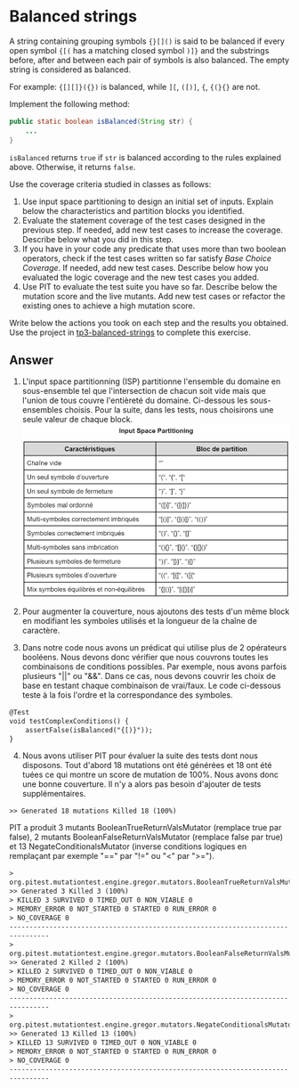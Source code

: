 # Balanced strings

A string containing grouping symbols `{}[]()` is said to be balanced if every open symbol `{[(` has a matching closed symbol `)]}` and the substrings before, after and between each pair of symbols is also balanced. The empty string is considered as balanced.

For example: `{[][]}({})` is balanced, while `][`, `([)]`, `{`, `{(}{}` are not.

Implement the following method:

```java
public static boolean isBalanced(String str) {
    ...
}
```

`isBalanced` returns `true` if `str` is balanced according to the rules explained above. Otherwise, it returns `false`.

Use the coverage criteria studied in classes as follows:

1. Use input space partitioning to design an initial set of inputs. Explain below the characteristics and partition blocks you identified.
2. Evaluate the statement coverage of the test cases designed in the previous step. If needed, add new test cases to increase the coverage. Describe below what you did in this step.
3. If you have in your code any predicate that uses more than two boolean operators, check if the test cases written so far satisfy *Base Choice Coverage*. If needed, add new test cases. Describe below how you evaluated the logic coverage and the new test cases you added.
4. Use PIT to evaluate the test suite you have so far. Describe below the mutation score and the live mutants. Add new test cases or refactor the existing ones to achieve a high mutation score.

Write below the actions you took on each step and the results you obtained.
Use the project in [tp3-balanced-strings](../code/tp3-balanced-strings) to complete this exercise.

## Answer
1. L'input space partitionning (ISP) partitionne l'ensemble du domaine en sous-ensemble tel que l'intersection de chacun soit vide mais que l'union de tous couvre l'entièreté du domaine. Ci-dessous les sous-ensembles choisis. Pour la suite, dans les tests, nous choisirons une seule valeur de chaque block.
  ![tableau](/exercises/tableau-input-space-partitionning.png)

2. Pour augmenter la couverture, nous ajoutons des tests d'un même block en modifiant les symboles utilisés et la longueur de la chaîne de caractère.

3. Dans notre code nous avons un prédicat qui utilise plus de 2 opérateurs booléens. Nous devons donc vérifier que nous couvrons toutes les combinaisons de conditions possibles. Par exemple, nous avons parfois plusieurs "||" ou "&&". Dans ce cas, nous devons couvrir les choix de base en testant chaque combinaison de vrai/faux.
Le code ci-dessous teste à la fois l'ordre et la correspondance des symboles.
```
@Test
void testComplexConditions() {
    assertFalse(isBalanced("{[)}")); 
}
```

4. Nous avons utiliser PIT pour évaluer la suite des tests dont nous disposons. Tout d'abord 18 mutations ont été générées et 18 ont été tuées ce qui montre un score de mutation de 100%. Nous avons donc une bonne couverture. Il n'y a alors pas besoin d'ajouter de tests supplémentaires.
```
>> Generated 18 mutations Killed 18 (100%)
```
PIT a produit 3 mutants BooleanTrueReturnValsMutator (remplace true par false), 2 mutants BooleanFalseReturnValsMutator (remplace false par true) et 13 NegateConditionalsMutator (inverse conditions logiques en remplaçant par exemple "==" par "!=" ou "<" par ">=").
```
> org.pitest.mutationtest.engine.gregor.mutators.BooleanTrueReturnValsMutator
>> Generated 3 Killed 3 (100%)
> KILLED 3 SURVIVED 0 TIMED_OUT 0 NON_VIABLE 0
> MEMORY_ERROR 0 NOT_STARTED 0 STARTED 0 RUN_ERROR 0
> NO_COVERAGE 0
--------------------------------------------------------------------------------
> org.pitest.mutationtest.engine.gregor.mutators.BooleanFalseReturnValsMutator
>> Generated 2 Killed 2 (100%)
> KILLED 2 SURVIVED 0 TIMED_OUT 0 NON_VIABLE 0
> MEMORY_ERROR 0 NOT_STARTED 0 STARTED 0 RUN_ERROR 0
> NO_COVERAGE 0
--------------------------------------------------------------------------------
> org.pitest.mutationtest.engine.gregor.mutators.NegateConditionalsMutator
>> Generated 13 Killed 13 (100%)
> KILLED 13 SURVIVED 0 TIMED_OUT 0 NON_VIABLE 0
> MEMORY_ERROR 0 NOT_STARTED 0 STARTED 0 RUN_ERROR 0
> NO_COVERAGE 0
--------------------------------------------------------------------------------
```


